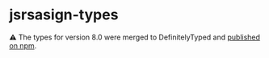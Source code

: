 # jsrsasign-types

:warning: The types for version 8.0 were merged to DefinitelyTyped and [published on npm](https://www.npmjs.com/package/@types/jsrsasign).
